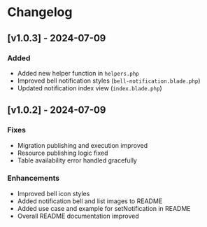 # Changelog

## [v1.0.3] - 2024-07-09

### Added
- Added new helper function in `helpers.php`
- Improved bell notification styles (`bell-notification.blade.php`)
- Updated notification index view (`index.blade.php`)

## [v1.0.2] - 2024-07-09

### Fixes
- Migration publishing and execution improved
- Resource publishing logic fixed
- Table availability error handled gracefully

### Enhancements
- Improved bell icon styles
- Added notification bell and list images to README
- Added use case and example for setNotification in README
- Overall README documentation improved